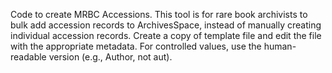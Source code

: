 Code to create MRBC Accessions. This tool is for rare book archivists to bulk add accession records to ArchivesSpace, instead of manually creating individual accession records. Create a copy of template file and edit the file with the appropriate metadata. For controlled values, use the human-readable version (e.g., Author, not aut). 
